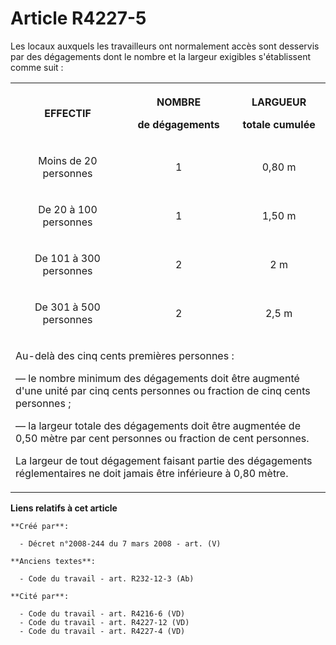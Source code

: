 # Article R4227-5

Les locaux auxquels les travailleurs ont normalement accès sont desservis par des dégagements dont le nombre et la largeur
exigibles s'établissent comme suit :

<table>
      <tbody><tr>
        <th>

EFFECTIF</th>
        <th>

NOMBRE

de dégagements</th>
        <th>

LARGUEUR

totale cumulée</th>
      </tr>
      <tr>
        <td align="center">

Moins de 20 personnes</td>
        <td align="center">

1</td>
        <td align="center">

0,80 m</td>
      </tr>
      <tr>
        <td align="center">

De 20 à 100 personnes</td>
        <td align="center">

1</td>
        <td align="center">

1,50 m</td>
      </tr>
      <tr>
        <td align="center">

De 101 à 300 personnes</td>
        <td align="center">

2</td>
        <td align="center">

2 m</td>
      </tr>
      <tr>
        <td align="center">

De 301 à 500 personnes</td>
        <td align="center">

2</td>
        <td align="center">

2,5 m
</td>
      </tr>
      <tr>
        <td colspan="3">

Au-delà des cinq cents premières personnes :

― le nombre minimum des dégagements doit être augmenté d'une unité par cinq cents personnes ou fraction de cinq cents
personnes ;

― la largeur totale des dégagements doit être augmentée de 0,50 mètre par cent personnes ou fraction de cent personnes.

La largeur de tout dégagement faisant partie des dégagements réglementaires ne doit jamais être inférieure à 0,80 mètre.</td>
      </tr>
    </tbody></table>

**Liens relatifs à cet article**

	**Créé par**:

	  - Décret n°2008-244 du 7 mars 2008 - art. (V)

	**Anciens textes**:

	  - Code du travail - art. R232-12-3 (Ab)

	**Cité par**:

	  - Code du travail - art. R4216-6 (VD)
	  - Code du travail - art. R4227-12 (VD)
	  - Code du travail - art. R4227-4 (VD)
